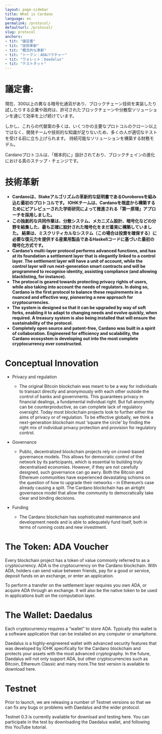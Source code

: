 ```yaml
---
layout: page-sidebar
title: What is Cardano
language: en
permalink: /protocol/
defaulturl: /protocol/
slug: protocol
anchors:
- tit: "議定書"
- tit: "技術革新"
- tit: "概念的な革新"
- tit: "トークン：ADAバウチャー"
- tit: "ウォレット：Daedalus"
- tit: "テストネット"
---
```


# 議定書:

現在、300以上の異なる暗号化通貨があり、ブロックチェーン技術を実装したり試したりする企業や政府は、許可されたブロックチェーンや分散型ソリューションを通じて効率を上げ続けています。

しかし、これらの代替案の多くは、いくつかの主要なプロトコルのクローン以上ではなく、開発チームや技術的な知識が足りないため、多くの人が適切なテストを受ける前に立ち上げられます。 持続可能なソリューションを構築する財務モデル。

Cardanoプロトコルは、「根本的に」設計されており、ブロックチェインの進化における真のステップ・チェンジです。

# 技術革新

* **Cardanoは、Stakeアルゴリズムの革新的な証明書であるOuroborosを組み込む最初のプロトコルです。 IOHKチームは、Cardanoを根底から構築するためにピアレビューされた学術研究によって推進される「第一原理」アプローチを採用しました。**
* **この独創的な共同作業は、分散システム、メカニズム設計、暗号化などの分野を結集した、最も正確に設計された暗号化をまだ着実に構築していました。 結果は、ミスクリティカルなシステム（この場合は投資を確保する）に必要な復元力を提供する産業用製品であるHaskellコードに基づいた最初の暗号化方式です。**
* **Cardano’s multi-layer protocol performs advanced functions, and has at its foundation a settlement layer that is elegantly linked to a control layer. The settlement layer will have a unit of account, while the control layer will run next-generation smart contracts and will be programmed to recognise identity, assisting compliance (and allowing blacklisting, for instance).**
* **The protocol is geared towards protecting privacy rights of users, while also taking into account the needs of regulators. In doing so, Cardano is the first protocol to balance these requirements in a nuanced and effective way, pioneering a new approach for cryptocurrencies.**
* **The system is designed so that it can be upgraded by way of soft forks, enabling it to adapt to changing needs and evolve quickly, when required. A treasury system is also being installed that will ensure the sustainability of the protocol.**
* **Completely open source and patent-free, Cardano was built in a spirit of collaboration. Engineered for efficiency and scalability, the Cardano ecosystem is developing out into the most complete cryptocurrency ever constructed.**

# Conceptual Innovation

* Privacy and regulation
  * The original Bitcoin blockchain was meant to be a way for individuals to transact directly and anonymously with each other outside the control of banks and governments. This guarantees privacy in financial dealings, a fundamental individual right. But full anonymity can be counterproductive, as can complete lack of regulatory oversight. Today most blockchain projects look to further either the aims of privacy or of regulation. To be effective globally, we think a next-generation blockchain must ‘square the circle’ by finding the right mix of individual privacy protection and provision for regulatory control.

* Governance
  * Public, decentralized blockchain projects rely on crowd-based governance models. This allows for democratic control of the network by its participants, which is essential to building truly decentralised economies. However, if they are not carefully designed, such governance can go awry. Both the Bitcoin and Ethereum communities have experienced devastating schisms on the question of how to upgrade their networks – in Ethereum’s case already causing a split. The Cardano blockchain has an airtight governance model that allow the community to democratically take clear and binding decisions.

* Funding
  * The Cardano blockchain has sophisticated maintenance and development needs and is able to adequately fund itself, both in terms of running costs and new investment.

# The Token: ADA Voucher

Every blockchain project has a token of value commonly referred to as a cryptocurrency. ADA is the cryptocurrency on the Cardano blockchain. With ADA, holders can send value between friends, pay for a good or service, deposit funds on an exchange, or enter an application.
 
To perform a transfer on the settlement layer requires you own ADA, or acquire ADA through an exchange. It will also be the native token to be used in applications built on the computation layer.

# The Wallet: Daedalus
 
Each cryptocurrency requires a “wallet” to store ADA. Typically this wallet is a software application that can be installed on any computer or smartphone.

Daedalus is a highly-engineered wallet with advanced security features that was developed by IOHK specifically for the Cardano blockchain and protects your assets with the most advanced cryptography. In the future, Daedalus will not only support ADA, but other cryptocurrencies such as Bitcoin, Ethereum Classic and many more.The test version is available to download here.
 
# Testnet

Prior to launch, we are releasing a number of Testnet versions so that we can fix any bugs or problems with Daedalus and the wider protocol.

Testnet 0.3 is currently available for download and testing here. You can participate in the test by downloading the Daedalus wallet, and following this YouTube tutorial.
